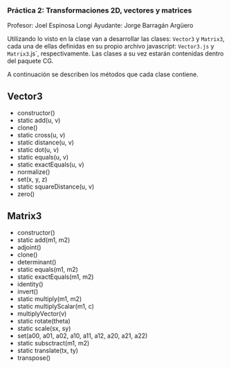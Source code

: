 ### Práctica 2: Transformaciones 2D, vectores y matrices

Profesor: Joel Espinosa Longi
Ayudante: Jorge Barragán Argüero

Utilizando lo visto en la clase van a desarrollar las clases: `Vector3` y `Matrix3`, cada una de ellas definidas en su propio archivo javascript: `Vector3.js` y `Matrix3`.js`, respectivamente. Las clases a su vez estarán contenidas dentro del paquete CG.

A continuación se describen los métodos que cada clase contiene.

## Vector3
- constructor()
- static add(u, v)
- clone()
- static cross(u, v)
- static distance(u, v)
- static dot(u, v)
- static equals(u, v)
- static exactEquals(u, v)
- normalize()
- set(x, y, z)
- static squareDistance(u, v)
- zero()

## Matrix3
- constructor()
- static add(m1, m2)
- adjoint()
- clone()
- determinant()
- static equals(m1, m2)
- static exactEquals(m1, m2)
- identity()
- invert()
- static multiply(m1, m2)
- static multiplyScalar(m1, c)
- multiplyVector(v)
- static rotate(theta)
- static scale(sx, sy)
- set(a00, a01, a02, a10, a11, a12, a20, a21, a22)
- static subsctract(m1, m2)
- static translate(tx, ty)
- transpose()
